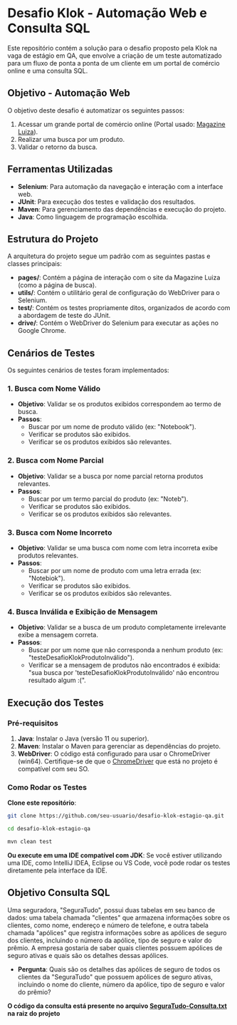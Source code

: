 
# Desafio Klok - Automação Web e Consulta SQL

Este repositório contém a solução para o desafio proposto pela Klok na vaga de estágio em QA, que envolve a criação de um teste automatizado para um fluxo de ponta a ponta de um cliente em um portal de comércio online e uma consulta SQL.

## Objetivo - Automação Web 

O objetivo deste desafio é automatizar os seguintes passos:

1. Acessar um grande portal de comércio online (Portal usado: [Magazine Luiza](https://www.magazineluiza.com.br/)).
2. Realizar uma busca por um produto.
3. Validar o retorno da busca.

## Ferramentas Utilizadas

- **Selenium**: Para automação da navegação e interação com a interface web.
- **JUnit**: Para execução dos testes e validação dos resultados.
- **Maven**: Para gerenciamento das dependências e execução do projeto.
- **Java**: Como linguagem de programação escolhida.

## Estrutura do Projeto

A arquitetura do projeto segue um padrão com as seguintes pastas e classes principais:

- **pages/**: Contém a página de interação com o site da Magazine Luiza (como a página de busca).
- **utils/**: Contém o utilitário geral de configuração do WebDriver para o Selenium.
- **test/**: Contém os testes propriamente ditos, organizados de acordo com a abordagem de teste do JUnit.
- **drive/**: Contém o  WebDriver do Selenium para executar as ações no Google Chrome.

## Cenários de Testes

Os seguintes cenários de testes foram implementados:

### 1. Busca com Nome Válido
- **Objetivo**: Validar se os produtos exibidos correspondem ao termo de busca.
- **Passos**:
  - Buscar por um nome de produto válido (ex: "Notebook").
  - Verificar se produtos são exibidos.
  - Verificar se os produtos exibidos são relevantes.

### 2. Busca com Nome Parcial
- **Objetivo**: Validar se a busca por nome parcial retorna produtos relevantes.
- **Passos**:
  - Buscar por um termo parcial do produto (ex: "Noteb").
  - Verificar se produtos são exibidos.
  - Verificar se os produtos exibidos são relevantes.

### 3. Busca com Nome Incorreto
- **Objetivo**: Validar se uma busca com nome com letra incorreta exibe produtos relevantes.
- **Passos**:
  - Buscar por um nome de produto com uma letra errada (ex: "Notebiok").
   - Verificar se produtos são exibidos.
  - Verificar se os produtos exibidos são relevantes.

### 4. Busca Inválida e Exibição de Mensagem
- **Objetivo**: Validar se a busca de um produto completamente irrelevante exibe a mensagem correta.
- **Passos**:
  - Buscar por um nome que não corresponda a nenhum produto (ex: "testeDesafioKlokProdutoInválido").
  - Verificar se a mensagem de produtos não encontrados é exibida: "sua busca por 'testeDesafioKlokProdutoInválido' não encontrou resultado algum :(".

## Execução dos Testes

### Pré-requisitos

1. **Java**: Instalar o Java (versão 11 ou superior).
2. **Maven**: Instalar o Maven para gerenciar as dependências do projeto.
3. **WebDriver**: O código está configurado para usar o ChromeDriver (win64). Certifique-se de que o [ChromeDriver](https://sites.google.com/a/chromium.org/chromedriver/)  que está no projeto é compatível com seu SO.

### Como Rodar os Testes

 **Clone este repositório**:
   ```bash
   git clone https://github.com/seu-usuario/desafio-klok-estagio-qa.git
   ```
   ```bash
   cd desafio-klok-estagio-qa
   ```
   ```bash
   mvn clean test
   ```
   
 **Ou execute em uma IDE compatível com JDK**: Se você estiver utilizando uma IDE, como IntelliJ IDEA, Eclipse ou VS Code, você pode rodar os testes diretamente pela interface da IDE.

## Objetivo Consulta SQL

Uma seguradora, "SeguraTudo", possui duas tabelas em seu banco de dados: uma tabela chamada "clientes" que armazena informações sobre os clientes, como nome, endereço e número de telefone, e outra tabela chamada "apólices" que registra informações sobre as apólices de seguro dos clientes, incluindo o número da apólice, tipo de seguro e valor do prêmio. A empresa gostaria de saber quais clientes possuem apólices de seguro ativas e quais são os detalhes dessas apólices. 

 - **Pergunta**: Quais são os detalhes das apólices de seguro de todos os clientes da "SeguraTudo" que possuem apólices de seguro ativas, incluindo o nome do cliente, número da apólice, tipo de seguro e valor do prêmio?

**O código da consulta está presente no arquivo [SeguraTudo-Consulta.txt](./SeguraTudo-Consulta.txt) na raiz do projeto**



